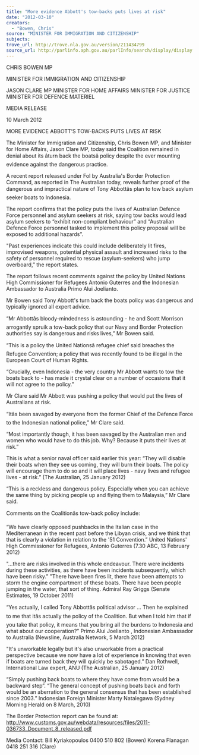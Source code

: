 ```yaml
---
title: "More evidence Abbott's tow-backs puts lives at risk"
date: "2012-03-10"
creators:
  - "Bowen, Chris"
source: "MINISTER FOR IMMIGRATION AND CITIZENSHIP"
subjects:
trove_url: http://trove.nla.gov.au/version/211434799
source_url: http://parlinfo.aph.gov.au/parlInfo/search/display/display.w3p;query=Id%3A%22media/pressrel/1494989%22
---
```


 CHRIS BOWEN MP 

 MINISTER FOR IMMIGRATION AND CITIZENSHIP   

 JASON CLARE MP  MINISTER FOR HOME AFFAIRS  MINISTER FOR JUSTICE  MINISTER FOR DEFENCE MATERIEL 

 

 MEDIA RELEASE 

 

 10 March 2012 

 

 MORE EVIDENCE ABBOTT’S TOW-BACKS PUTS LIVES  AT RISK   

 The Minister for Immigration and Citizenship, Chris Bowen MP, and Minister for Home  Affairs, Jason Clare MP, today said the Coalition remained in denial about its âturn back the  boatsâ policy despite the ever mounting evidence against the dangerous practice.   

 A recent report released under FoI by Australia's Border Protection Command, as reported in  The Australian today, reveals further proof of the dangerous and impractical nature of Tony  Abbottâs plan to tow back asylum seeker boats to Indonesia.   

 The report confirms that the policy puts the lives of Australian Defence Force personnel and  asylum seekers at risk, saying tow backs would lead asylum seekers to “exhibit non-compliant behaviour” and “Australian Defence Force personnel tasked to implement this  policy proposal will be exposed to additional hazards”.   

 "Past experiences indicate this could include deliberately lit fires, improvised weapons,  potential physical assault and increased risks to the safety of personnel required to rescue  (asylum-seekers) who jump overboard,”  the report states.   

 The report follows recent comments against the policy by United Nations High Commissioner  for Refugees Antonio Guterres and the Indonesian Ambassador to Australia Primo Alui  Joelianto.   

 Mr Bowen said Tony Abbott's turn back the boats policy was dangerous and typically ignored  all expert advice.   

 “Mr Abbottâs bloody-mindedness is astounding - he and Scott Morrison arrogantly spruik a  tow-back policy that our Navy and Border Protection authorities say is dangerous and risks  lives,” Mr Bowen said.   

 “This is a policy the United Nationsâ refugee chief said breaches the Refugee Convention; a  policy that was recently found to be illegal in the European Court of Human Rights.   

 “Crucially, even Indonesia - the very country Mr Abbott wants to tow the boats back to -  has made it crystal clear on a number of occasions that it will not agree to the policy.” 

 

 Mr Clare said Mr Abbott was pushing a policy that would put the lives of Australians at risk.   

 “Itâs been savaged by everyone from the former Chief of the Defence Force to the  Indonesian national police,” Mr Clare said.   

 “Most importantly though, it has been savaged by the Australian men and women who  would have to do this job. Why? Because it puts their lives at risk.”   

 This is what a senior naval officer said earlier this year: “They will disable their boats when  they see us coming, they will burn their boats. The policy will encourage them to do so and  it will place lives - navy lives and refugee lives - at risk.”  (The Australian, 25 January 2012)   

 “This is a reckless and dangerous policy. Especially when you can achieve the same thing by  picking people up and flying them to Malaysia,” Mr Clare said.   

 Comments on the Coalitionâs tow-back policy include:   

 “We have clearly opposed pushbacks in the Italian case in the Mediterranean in the recent  past before the Libyan crisis, and we think that that is clearly a violation in relation to the  '51 Convention.”  United Nations' High Commissioner for Refugees, Antonio  Guterres (7.30 ABC, 13 February 2012)   

 "…there are risks involved in this whole endeavour. There were incidents during these  activities, as there have been incidents subsequently, which have been risky.”   "There have been fires lit, there have been attempts to storm the engine compartment of  these boats. There have been people jumping in the water, that sort of thing. Admiral Ray  Griggs (Senate Estimates, 19 October 2011)   

 “Yes actually, I called Tony Abbottâs political advisor … Then he explained to me that itâs  actually the policy of the Coalition. But when I told him that if you take that policy, it means  that you bring all the burdens to Indonesia and what about our cooperation?”  Primo Alui Joelianto , Indonesian Ambassador to Australia (Newsline, Australia  Network, 5 March 2012)   

 "It's unworkable legally but it's also unworkable from a practical perspective because we  now have a lot of experience in knowing that even if boats are turned back they will quickly  be sabotaged.”  Dan Rothwell, International Law expert, ANU (The Australian, 25  January 2012)   

 “Simply pushing back boats to where they have come from would be a backward step”.    “The general concept of pushing boats back and forth would be an aberration to the general  consensus that has been established since 2003.”  Indonesian Foreign Minister Marty  Natalegawa (Sydney Morning Herald on 8 March, 2010)   

 The Border Protection report can be found at:  http://www.customs.gov.au/webdata/resources/files/2011-036733_Document_8_released.pdf    

 Media Contact: Bill Kyriakopoulos 0400 510 802 (Bowen)  Korena Flanagan 0418 251 316 (Clare)   

